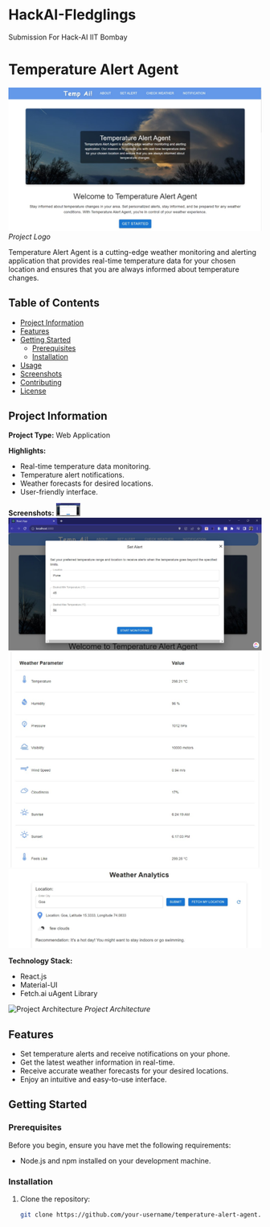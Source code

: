 # HackAI-Fledglings
Submission For Hack-AI IIT Bombay

# Temperature Alert Agent

![Project Logo](https://github.com/RuchikaSuryawanshi7/HackAI-Fledglings/blob/main/assets/home.jpg)
*Project Logo*

Temperature Alert Agent is a cutting-edge weather monitoring and alerting application that provides real-time temperature data for your chosen location and ensures that you are always informed about temperature changes.

## Table of Contents

- [Project Information](#project-information)
- [Features](#features)
- [Getting Started](#getting-started)
  - [Prerequisites](#prerequisites)
  - [Installation](#installation)
- [Usage](#usage)
- [Screenshots](#screenshots)
- [Contributing](#contributing)
- [License](#license)

## Project Information

**Project Type:** Web Application

**Highlights:**
- Real-time temperature data monitoring.
- Temperature alert notifications.
- Weather forecasts for desired locations.
- User-friendly interface.

**Screenshots:**
<img src="https://github.com/RuchikaSuryawanshi7/HackAI-Fledglings/blob/main/assets/setalert.jpg" width="48">
![Project Logo](https://github.com/RuchikaSuryawanshi7/HackAI-Fledglings/blob/main/assets/setalert.jpg)
![Project Logo](https://github.com/RuchikaSuryawanshi7/HackAI-Fledglings/blob/main/assets/weather%20Api.jpg)
![Project Logo](https://github.com/RuchikaSuryawanshi7/HackAI-Fledglings/blob/main/assets/analytics.jpg)


**Technology Stack:**
- React.js
- Material-UI
- Fetch.ai uAgent Library

![Project Architecture](https://github.com/RuchikaSuryawanshi7/HackAI-Fledglings/blob/main/assets/architecture.jpg)
*Project Architecture*

## Features

- Set temperature alerts and receive notifications on your phone.
- Get the latest weather information in real-time.
- Receive accurate weather forecasts for your desired locations.
- Enjoy an intuitive and easy-to-use interface.

## Getting Started

### Prerequisites

Before you begin, ensure you have met the following requirements:

- Node.js and npm installed on your development machine.

### Installation

1. Clone the repository:

   ```bash
   git clone https://github.com/your-username/temperature-alert-agent.git

